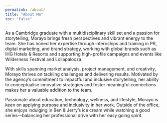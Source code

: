 ```yaml
---
permalink: /about/
title: "About Me"
toc: "false"
---
```


As a Cambridge graduate with a multidisciplinary skill set and a passion for storytelling, Morayo brings fresh perspectives and vibrant energy to the team. She has honed her expertise through internships and training in PR, digital marketing, and brand strategy, working with global brands such as IHG Hotels & Resorts and supporting high-profile campaigns and events like Wilderness Festival and Lollapalooza.

With skills spanning market analysis, project management, and creativity, Morayo thrives on tackling challenges and delivering results. Motivated by the agency’s commitment to impactful and inclusive storytelling, her ability to conceptualise innovative strategies and foster meaningful connections makes her a valuable addition to the team.

Passionate about education, technology, wellness, and lifestyle, Morayo is keen on applying purpose and inclusivity in her work. Outside of the office, she enjoys indulging in Ben & Jerry’s ice cream while watching a good series—balancing her professional drive with her easy going spirit.
